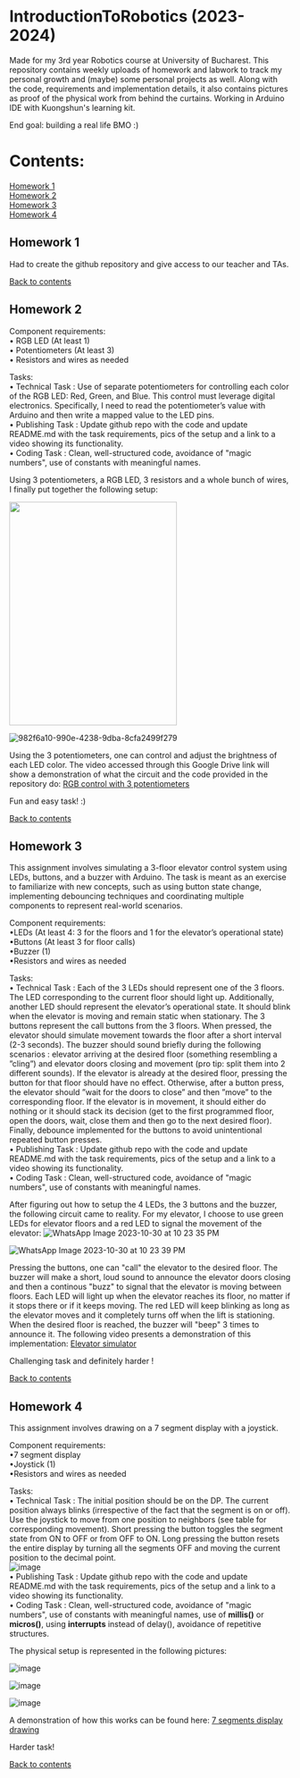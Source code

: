 # IntroductionToRobotics (2023-2024)

Made for my 3rd year Robotics course at University of Bucharest. This repository contains weekly uploads of homework and labwork to track my personal growth and (maybe) some personal projects as well. Along with the code, requirements and implementation details, it also contains pictures as proof of the physical work from behind the curtains. Working in Arduino IDE with Kuongshun's learning kit.

End goal: building a real life BMO :)

# Contents: <br/>
[Homework 1](#homework-1) <br/>
[Homework 2](#homework-2) <br/>
[Homework 3](#homework-3) <br/>
[Homework 4](#homework-4) <br/>
 
## Homework 1

Had to create the github repository and give access to our teacher and TAs.

[Back to contents](#contents-)

## Homework 2

Component requirements: <br />
• RGB LED (At least 1) <br />
• Potentiometers (At least 3) <br />
• Resistors and wires as needed <br />

Tasks: <br />
• Technical Task : Use of separate potentiometers for controlling each color of the RGB LED: Red, Green, and Blue. This control must leverage digital electronics. Specifically, I need to read the potentiometer’s value with Arduino and then write a mapped value to the LED pins. <br />
• Publishing Task : Update github repo with the code and update README.md with the task requirements, pics of the setup and a link to a video showing its functionality. <br />
• Coding Task : Clean, well-structured code, avoidance of "magic numbers", use of constants with meaningful names. <br />

Using 3 potentiometers, a RGB LED, 3 resistors and a whole bunch of wires, I finally put together the following setup:

<img src="https://github.com/slayyyyyyy/IntroductionToRobotics/assets/104028747/f81550ee-4a0b-4f3f-baf9-e2bc4450cfe1 " width = "300" height = "400">

![982f6a10-990e-4238-9dba-8cfa2499f279](https://github.com/slayyyyyyy/IntroductionToRobotics/assets/104028747/c5d4ee81-41a1-446a-9537-e5558312e507)

Using the 3 potentiometers, one can control and adjust the brightness of each LED color. The video accessed through this Google Drive link will show a demonstration of what the circuit and the code provided in the repository do: [RGB control with 3 potentiometers](https://drive.google.com/file/d/1Dxou-CeesZ6c_ggzSLRYmoL9Te8A52zk/view?usp=share_link)

Fun and easy task! :)

[Back to contents](#contents-)

## Homework 3

This  assignment  involves  simulating  a  3-floor  elevator  control  system  using LEDs, buttons, and a buzzer with Arduino. The task is meant as an exercise to familiarize with new concepts, such as using button state change, implementing debouncing techniques and coordinating multiple components to represent real-world scenarios.

Component requirements: <br/>
•LEDs  (At  least  4:  3  for  the  floors  and  1  for  the  elevator’s  operational state) <br/>
•Buttons (At least 3 for floor calls) <br/>
•Buzzer (1) <br/>
•Resistors and wires as needed <br/>

Tasks: <br/>
• Technical Task : Each of the 3 LEDs should represent one of the 3 floors. The LED corresponding to the current floor should light up. Additionally, another LED should represent the elevator’s operational state. It should blink when the elevator is moving and remain static when stationary. The 3 buttons represent the call buttons from the 3 floors.  When pressed, the elevator should simulate movement towards the floor after a short interval (2-3 seconds). The buzzer should sound briefly during the following scenarios : elevator arriving at the desired floor (something resembling a ”cling”) and elevator doors closing and movement (pro tip: split them into 2 different sounds). If the elevator is already at the desired floor, pressing the button for that floor should have no effect. Otherwise, after a button press, the elevator should ”wait for the doors to close” and then ”move” to the corresponding floor. If the elevator is in movement, it should either do nothing or it should stack its decision (get to the first programmed floor,  open the doors, wait, close them and then go to the next desired floor). Finally, debounce implemented for the buttons to avoid unintentional repeated button presses. <br/>
• Publishing Task : Update github repo with the code and update README.md with the task requirements, pics of the setup and a link to a video showing its functionality. <br />
• Coding Task : Clean, well-structured code, avoidance of "magic numbers", use of constants with meaningful names. <br />

After figuring out how to setup the 4 LEDs, the 3 buttons and the buzzer, the following circuit came to reality. For my elevator, I choose to use green LEDs for elevator floors and a red LED to signal the movement of the elevator:
![WhatsApp Image 2023-10-30 at 10 23 35 PM](https://github.com/slayyyyyyy/IntroductionToRobotics/assets/104028747/06a42660-d216-463a-9fb2-b63668fdec49)

![WhatsApp Image 2023-10-30 at 10 23 39 PM](https://github.com/slayyyyyyy/IntroductionToRobotics/assets/104028747/437c3110-14a5-4fc0-8455-3889b05159fb)

Pressing the buttons, one can "call" the elevator to the desired floor. The buzzer will make a short, loud sound to announce the elevator doors closing and then a continous "buzz" to signal that the elevator is moving between floors. Each LED will light up when the elevator reaches its floor, no matter if it stops there or if it keeps moving. The red LED will keep blinking as long as the elevator moves and it completely turns off when the lift is stationing. When the desired floor is reached, the buzzer will "beep" 3 times to announce it. The following video presents a demonstration of this implementation: [Elevator simulator](https://drive.google.com/file/d/1r7enTS17K0I_EYG-8yfubzbX0qP36-ov/view?usp=sharing)

Challenging task and definitely harder !

[Back to contents](#contents-)

## Homework 4

This  assignment  involves  drawing on a 7 segment display with a joystick. 

Component requirements: <br/>
•7 segment display <br/>
•Joystick (1) <br/>
•Resistors and wires as needed <br/>

Tasks: <br/>
• Technical Task : The initial position should be on the DP. The current position always blinks (irrespective of the fact that the segment is on or off). Use the joystick to move from one position to neighbors (see table for corresponding movement). Short pressing the button toggles the segment state from ON to OFF or from OFF to ON. Long pressing the button resets the entire display by turning all the segments OFF and moving the current position to the decimal point. <br/>
![image](https://github.com/slayyyyyyy/IntroductionToRobotics/assets/104028747/d3e62057-6c99-4068-a507-47a7ee1248c8) <br/>
• Publishing Task : Update github repo with the code and update README.md with the task requirements, pics of the setup and a link to a video showing its functionality. <br />
• Coding Task : Clean, well-structured code, avoidance of "magic numbers", use of constants with meaningful names, use of <b>millis()</b> or <b>micros()</b>, using <b>interrupts</b> instead of delay(), avoidance of repetitive structures. <br />

The physical setup is represented in the following pictures:

![image](https://github.com/slayyyyyyy/IntroductionToRobotics/assets/104028747/a2157dac-8258-4dd5-afc7-6989b60a7bcf)

![image](https://github.com/slayyyyyyy/IntroductionToRobotics/assets/104028747/8b91ea31-9740-4b95-960c-7c8069eb9356)

![image](https://github.com/slayyyyyyy/IntroductionToRobotics/assets/104028747/b735b11e-b80c-4960-b51f-75f646c04aa2)


A demonstration of how this works can be found here: [7 segments display drawing](https://drive.google.com/file/d/1xeKaUdoSJDZcFFWQKgC5CfdPgCAyIZon/view?usp=drive_link)

Harder task!

[Back to contents](#contents-)
